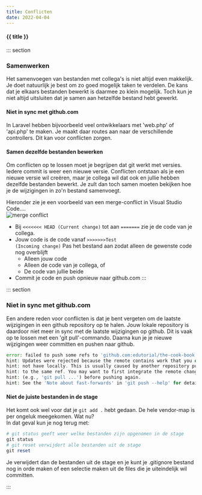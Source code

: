 ```yaml
---
title: Conflicten
date: 2022-04-04
---
```



#### {{ title }}

::: section
### Samenwerken
Het samenvoegen van bestanden met collega's is niet altijd even makkelijk. Je doet natuurlijk je best om zo goed mogelijk taken te verdelen. De kans dat je elkaars bestanden bewerkt is daarmee zo klein mogelijk. Toch kun je niet altijd uitsluiten dat je samen aan hetzelfde bestand hebt gewerkt. 

#### Niet in sync met github.com
In Laravel hebben bijvoorbeeld veel ontwikkelaars met 'web.php' of 'api.php' te maken. Je maakt daar routes aan naar de verschillende controllers. Dit kan voor conflicten zorgen.   

#### Samen dezelfde bestanden bewerken
Om conflicten op te lossen moet je begrijpen dat git werkt met versies. Iedere commit is weer een nieuwe versie. Conflicten ontstaan als je een nieuwe versie wil creëren, maar je collega wil dat ook en jullie hebben dezelfde bestanden bewerkt.
Je zult dan toch samen moeten bekijken hoe je de wijzigingen in zo'n bestand samenvoegt.  

Hieronder zie je een voorbeeld van een merge-conflict in Visual Studio Code....  
<img src="https://static.edutorial.nl/git/merge-conflict.png" eleventy:widths="700" alt="merge conflict">
* Bij <code><<<<<<< HEAD (Current change)</code> tot aan <code>=======</code> zie je de code van je collega.   
* Jouw code is de code vanaf <code>>>>>>>>Test (Incoming change)</code>
Pas het bestand aan zodat alleen de gewenste code nog overblijft
  * Alleen jouw code
  * Alleen de code van je collega, of
  * De code van jullie beide
* Commit je code en push opnieuw naar github.com
:::

::: section
### Niet in sync met github.com
Een andere reden voor conflicten is dat je bent vergeten om de laatste wijzigingen in een github repository op te halen. Jouw lokale repository is daardoor niet meer in sync met de laatste wijzigingen op github. Dit is vaak op te lossen met een 'git pull'-commando. Daarna kun je je nieuwe wijzigingen weer committen en pushen naar github.


```php
error: failed to push some refs to 'github.com:edutorial/the-cook-book.git'
hint: Updates were rejected because the remote contains work that you do
hint: not have locally. This is usually caused by another repository pushing
hint: to the same ref. You may want to first integrate the remote changes
hint: (e.g., 'git pull ...') before pushing again.
hint: See the 'Note about fast-forwards' in 'git push --help' for details.


```

#### Niet de juiste bestanden in de stage
Het komt ook wel voor dat je <code>git add .</code> hebt gedaan. De hele vendor-map is per ongeluk meegekomen. Wat nu?  
In dat geval kun je nog terug met:
````php
# git status geeft weer welke bestanden zijn opgenomen in de stage
git status
# git reset verwijdert alle bestanden uit de stage
git reset
````
Je verwijdert dan de bestanden uit de stage en je kunt je .gitignore bestand nog in orde maken of een selectie maken uit de files die je uiteindelijk wil committen.

:::